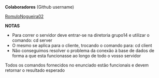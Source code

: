 **Colaboradores** (Github username)

<a href="https://github.com/RomuloNogueira02">RomuloNogueira02</a>

**NOTAS**

- Para correr o servidor deve entrar-se na diretoria grupo14 e utilizar o comando: cd server
- O mesmo se aplica para o cliente, trocando o comando para: cd client
- Não conseguimos resolver o problema da conexão à base de dados de forma a que esta funcionasse ao longo de todo o vosso servidor

Todos os comandos fornecidos no enunciado estão funcionais e devem retornar o resultado esperado
